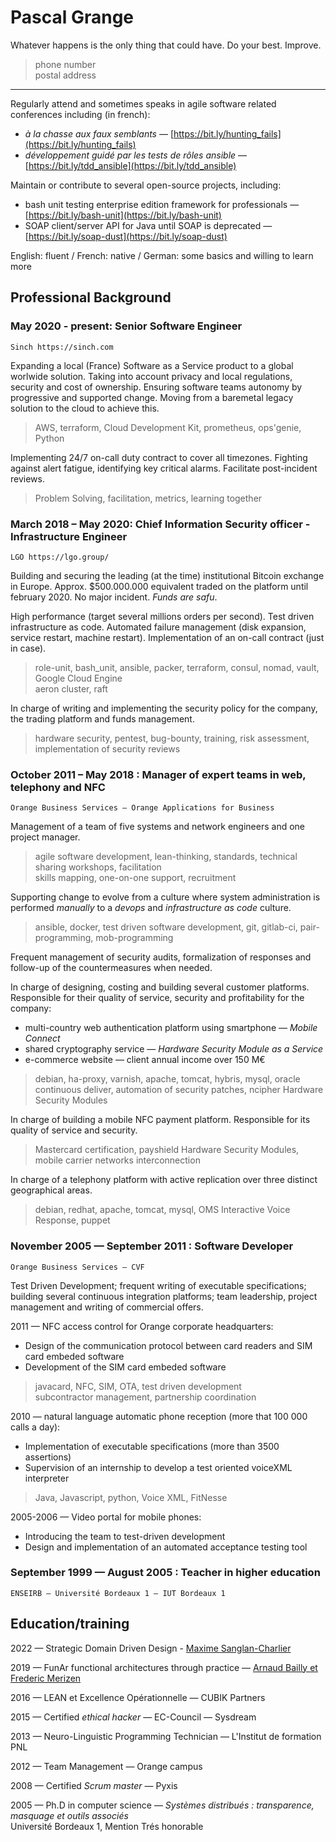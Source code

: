 Pascal Grange
=============

Whatever happens is the only thing that could have. Do your best. Improve.

> <email> phone number \
> postal address

---

Regularly attend and sometimes speaks in agile software related conferences including (in french):

* *à la chasse aux faux semblants* — [https://bit.ly/hunting_fails](https://bit.ly/hunting_fails)
* *développement guidé par les tests de rôles ansible* — [https://bit.ly/tdd_ansible](https://bit.ly/tdd_ansible)

Maintain or contribute to several open-source projects, including:

* bash unit testing enterprise edition framework for professionals —
  [https://bit.ly/bash-unit](https://bit.ly/bash-unit)
* SOAP client/server API for Java until SOAP is deprecated —
  [https://bit.ly/soap-dust](https://bit.ly/soap-dust)

English: fluent / French: native / German: some basics and willing to learn more

Professional Background
-----------------------

### May 2020 - present: Senior Software Engineer
    Sinch https://sinch.com

Expanding a local (France) Software as a Service product to a global worlwide solution. Taking into account privacy and local regulations, security and cost of ownership. Ensuring software teams autonomy by progressive and supported change. Moving from a baremetal legacy solution to the cloud to achieve this.

> AWS, terraform, Cloud Development Kit, prometheus, ops'genie, Python

Implementing 24/7 on-call duty contract to cover all timezones. Fighting against alert fatigue, identifying key critical alarms. Facilitate post-incident reviews.

> Problem Solving, facilitation, metrics, learning together

### March 2018 – May 2020: Chief Information Security officer - Infrastructure Engineer
    LGO https://lgo.group/

Building and securing the leading (at the time) institutional Bitcoin exchange in Europe.
Approx. $500.000.000 equivalent traded on the platform until february 2020.
No major incident. _Funds are safu_.

High performance (target several millions orders per second).
Test driven infrastructure as code.
Automated failure management (disk expansion, service restart, machine restart).
Implementation of an on-call contract (just in case).

> role-unit, bash_unit, ansible, packer, terraform, consul, nomad, vault, Google Cloud Engine\
> aeron cluster, raft

In charge of writing and implementing the security policy for the company, the
trading platform and funds management.

> hardware security, pentest, bug-bounty, training, risk assessment,
> implementation of security reviews

### October 2011 – May 2018 : Manager of expert teams in web, telephony and NFC
    Orange Business Services — Orange Applications for Business

Management of a team of five systems and network engineers and one project manager.

> agile software development, lean-thinking, standards, technical sharing workshops, facilitation\
> skills mapping, one-on-one support, recruitment

Supporting change to evolve from a culture where system administration is performed
*manually* to a *devops* and *infrastructure as code* culture.

> ansible, docker, test driven software development, git, gitlab-ci,
> pair-programming, mob-programming

Frequent management of security audits, formalization of responses and follow-up of the
countermeasures when needed.

<!-- p style="break-before: page;" -->
In charge of designing, costing and building several customer platforms.
Responsible for their quality of service, security and profitability for the company:
<!-- /p -->

* multi-country web authentication platform using smartphone — *Mobile Connect*
* shared cryptography service — *Hardware Security Module as a Service*
* e-commerce website — client annual income over 150 M€

> debian, ha-proxy, varnish, apache, tomcat, hybris, mysql, oracle\
> continuous deliver, automation of security patches,
> ncipher Hardware Security Modules

In charge of building a mobile NFC payment platform. Responsible for its quality of service and security.

> Mastercard certification,
> payshield Hardware Security Modules,
> mobile carrier networks interconnection

In charge of a telephony platform with active replication over three distinct geographical areas.

> debian, redhat, apache, tomcat, mysql,
> OMS Interactive Voice Response,
> puppet

### November 2005 — September 2011 : Software Developer
    Orange Business Services — CVF

Test Driven Development;
frequent writing of executable specifications;
building several continuous integration platforms;
team leadership, project management and writing of commercial offers.

2011 — NFC access control for Orange corporate headquarters:

* Design of the communication protocol between card readers and SIM card embeded software
* Development of the SIM card embeded software

> javacard, NFC, SIM, OTA,
> test driven development\
> subcontractor management, partnership coordination

2010 — natural language automatic phone reception (more that 100 000 calls a day):

* Implementation of executable specifications (more than 3500 assertions)
* Supervision of an internship to develop a test oriented voiceXML interpreter

> Java, Javascript, python, 
> Voice XML, FitNesse

2005-2006 — Video portal for mobile phones:

* Introducing the team to test-driven development 
* Design and implementation of an automated acceptance testing tool

### September 1999 — August 2005 : Teacher in higher education
    ENSEIRB — Université Bordeaux 1 — IUT Bordeaux 1

Education/training
------------------

2022 — Strategic Domain Driven Design - [Maxime Sanglan-Charlier](https://bit.ly/ddd-training)

2019 — FunAr functional architectures through practice — [Arnaud Bailly et Frederic Merizen](https://bit.ly/FunAr)

2016 — LEAN et Excellence Opérationnelle — CUBIK Partners

2015 — Certified *ethical hacker* — EC-Council — Sysdream

2013 — Neuro-Linguistic Programming Technician — L'Institut de formation PNL

2012 — Team Management — Orange campus

2008 — Certified *Scrum master* — Pyxis

2005 — Ph.D in computer science — *Systèmes distribués :
transparence, masquage et outils associés*\
Université Bordeaux 1, Mention Trés honorable
